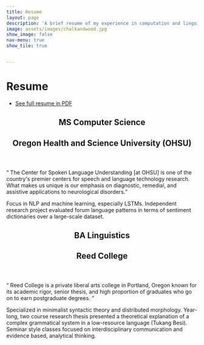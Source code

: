 ```yaml
---
title: Resume
layout: page
description: 'A brief resume of my experience in computation and linguistics'
image: assets/images/chalkandwood.jpg
show_image: false
nav-menu: true
show_tile: true


---
```

# Resume 
<ul class="actions">
	<li><a href="Data/Chalkley_Resume.pdf" class="button"> See full resume in PDF</a></li>
</ul>

<!-- Main -->
<div id="main">

<section id="MSCS">
	<div class="inner">
		<header class="major">
			<h2>MS Computer Science</h2>
			<h2>Oregon Health and Science University (OHSU)</h2>
		</header>
		<q> The Center for Spoken Language Understanding [at OHSU] is one of the country's premier centers for speech and language technology research. What makes us unique is our emphasis on diagnostic, remedial, and assistive applications to neurological disorders.</q>
		<p>
    Focus in NLP and machine learning, especially LSTMs. Independent research project evaluated forum language patterns in terms of sentiment dictionaries over a large-scale dataset. 
</p>
	</div>
</section>

<section id="BALing">
	<div class="inner">
		<header class="major">
			<h2>BA Linguistics</h2>
			<h2>Reed College</h2>
		</header>
		<q> Reed College is a private liberal arts college in Portland, Oregon known for its academic rigor, senior thesis, and high proportion of graduates who go on to earn postgraduate degrees. </q>
		<p>
    Specialized in minimalist syntactic theory and distributed morphology. Year-long, two course research thesis presented a theoretical explanation of a complex grammatical system in a low-resource language (Tukang Besi). Seminar style classes focused on interdisciplinary communication and evidence based, analytical thinking. 
</p>
	</div>
</section>

<!-- Two 
<section id="two" class="spotlights">
	<section>
		<div class="content">
			<div class="inner">
				<header class="major">
					<h3>Orci maecenas</h3>
				</header>
				<p>Nullam et orci eu lorem consequat tincidunt vivamus et sagittis magna sed nunc rhoncus condimentum sem. In efficitur ligula tate urna. Maecenas massa sed magna lacinia magna pellentesque lorem ipsum dolor. Nullam et orci eu lorem consequat tincidunt. Vivamus et sagittis tempus.</p>
				<ul class="actions">
					<li><a href="generic.html" class="button">Learn more</a></li>
				</ul>
			</div>
		</div>
	</section>
</section>
-->

</div>
